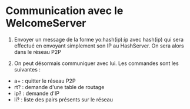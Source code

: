 # Communication avec le WelcomeServer

1. Envoyer un message de la forme yo:hash(ip):ip
   avec hash(ip) qui sera effectué en envoyant simplement son IP au HashServer.
   On sera alors dans le réseau P2P

2. On peut désormais communiquer avec lui. Les commandes sont les suivantes :
- a+  : quitter le réseau P2P
- rt? : demande d'une table de routage
- ip? : demande d'IP
- li? : liste des pairs présents sur le réseau
